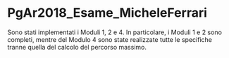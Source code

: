# PgAr2018_Esame_MicheleFerrari

Sono stati implementati i Moduli 1, 2 e 4.
In particolare, i Moduli 1 e 2 sono completi, mentre del Modulo 4 sono state realizzate tutte le specifiche tranne quella del calcolo del percorso massimo.
